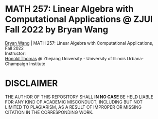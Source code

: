 # MATH 257: Linear Algebra with Computational Applications @ ZJUI Fall 2022 by Bryan Wang
[Bryan Wang](https://github.com/Beryex) | MATH 257: Linear Algebra with Computational Applications, Fall 2022  
Instructor:   
[Honold Thomas](https://zjui.intl.zju.edu.cn/node/775) @ Zhejiang University - University of Illinois Urbana-Champaign Institute 

# DISCLAIMER
THE AUTHOR OF THIS REPOSITORY SHALL **IN NO CASE** BE HELD LIABLE FOR ANY KIND OF ACADEMIC MISCONDUCT, INCLUDING BUT NOT LIMITED TO PLAGIARISM, AS A RESULT OF IMPROPER OR MISSING CITATION IN THE CORRESPONDING WORK.
